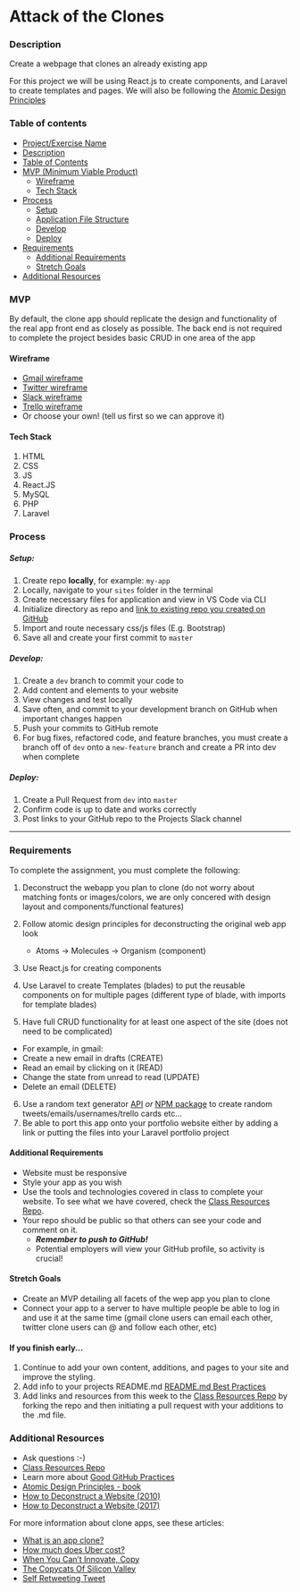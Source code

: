 # Attack of the Clones

### Description

Create a webpage that clones an already existing app

For this project we will be using React.js to create components, and Laravel to create templates and pages. We will also be following the [Atomic Design Principles](https://patternlab.io)

### Table of contents

<!--ts-->

- [Project/Exercise Name](#Attack-of-the-Clones)
- [Description](#Description)
- [Table of Contents](#table-of-contents)
- [MVP (Minimum Viable Product)](#MVP)
  - [Wireframe](#Wireframe)
  - [Tech Stack](#Tech-Stack)
- [Process](#process)
  - [Setup](#Setup)
  - [Application File Structure](#Application-File-Structure)
  - [Develop](#Develop)
  - [Deploy](#Deploy)
- [Requirements](#Requirements)
  - [Additional Requirements](#Additional-Requirements)
  - [Stretch Goals](#Stretch-Goals)
- [Additional Resources](#Additional-Resources)
  <!--te-->

### MVP

By default, the clone app should replicate the design and functionality of the real app front end as closely as possible. The back end is not required to complete the project besides basic CRUD in one area of the app

#### Wireframe

- [Gmail wireframe](https://mail.google.com/mail/u/0/)
- [Twitter wireframe](https://twitter.com/awesome_inc)
- [Slack wireframe](https://app.slack.com/client/TKV4DCHDH/CL8LDQGTY)
- [Trello wireframe](https://trello.com/b/0Bn39pyt/bootcamp-f19)
- Or choose your own! (tell us first so we can approve it)

#### Tech Stack

1. HTML
2. CSS
3. JS
4. React.JS
5. MySQL
6. PHP
7. Laravel

### Process

##### Setup:

1. Create repo **locally**, for example: `my-app`
2. Locally, navigate to your `sites` folder in the terminal
3. Create necessary files for application and view in VS Code via CLI
4. Initialize directory as repo and [link to existing repo you created on GitHub](https://help.github.com/en/articles/adding-an-existing-project-to-github-using-the-command-line)
5. Import and route necessary css/js files (E.g. Bootstrap)
6. Save all and create your first commit to `master`

##### Develop:

1. Create a `dev` branch to commit your code to
2. Add content and elements to your website
3. View changes and test locally
4. Save often, and commit to your development branch on GitHub when important changes happen
5. Push your commits to GitHub remote
6. For bug fixes, refactored code, and feature branches, you must create a branch off of `dev` onto a `new-feature` branch and create a PR into dev when complete

##### Deploy:

1. Create a Pull Request from `dev` into `master`
2. Confirm code is up to date and works correctly
3. Post links to your GitHub repo to the Projects Slack channel

---

### Requirements

To complete the assignment, you must complete the following:

1. Deconstruct the webapp you plan to clone (do not worry about matching fonts or images/colors, we are only concered with design layout and components/functional features)
2. Follow atomic design principles for deconstructing the original web app look

   - Atoms -> Molecules -> Organism (component)

3. Use React.js for creating components
4. Use Laravel to create Templates (blades) to put the reusable components on for multiple pages (different type of blade, with imports for template blades)
5. Have full CRUD functionality for at least one aspect of the site (does not need to be complicated)

- For example, in gmail:
- Create a new email in drafts (CREATE)
- Read an email by clicking on it (READ)
- Change the state from unread to read (UPDATE)
- Delete an email (DELETE)

6. Use a random text generator [API](http://www.randomtext.me/) _or_ [NPM package](https://www.npmjs.com/package/casual) to create random tweets/emails/usernames/trello cards etc...
7. Be able to port this app onto your portfolio website either by adding a link or putting the files into your Laravel portfolio project

#### Additional Requirements

- Website must be responsive
- Style your app as you wish
- Use the tools and technologies covered in class to complete your website. To see what we have covered, check the [Class Resources Repo](https://github.com/bootcamp-students/Resources).
- Your repo should be public so that others can see your code and comment on it.
  - _**Remember to push to GitHub!**_
  - Potential employers will view your GitHub profile, so activity is crucial!

#### Stretch Goals

- Create an MVP detailing all facets of the wep app you plan to clone
- Connect your app to a server to have multiple people be able to log in and use it at the same time (gmail clone users can email each other, twitter clone users can @ and follow each other, etc)

#### If you finish early...

1. Continue to add your own content, additions, and pages to your site and improve the styling.
2. Add info to your projects README.md [README.md Best Practices](https://gist.github.com/PurpleBooth/109311bb0361f32d87a2)
3. Add links and resources from this week to the [Class Resources Repo](https://github.com/bootcamp-students/Resources) by forking the repo and then initiating a pull request with your additions to the .md file.

### Additional Resources

- Ask questions :-)
- [Class Resources Repo](https://github.com/bootcamp-students/Resources)
- Learn more about [Good GitHub Practices](https://guides.github.com)
- [Atomic Design Principles - book](http://atomicdesign.bradfrost.com/)
- [How to Deconstruct a Website (2010)](https://www.smashingmagazine.com/2010/05/case-study-deconstructing-popular-websites-opinion-column/)
- [How to Deconstruct a Website (2017)](https://github.com/dsinecos/notes/wiki/How-to-deconstruct-a-website's-front-end-for-learning%3F)

For more information about clone apps, see these articles:

- [What is an app clone?](https://www.quora.com/What-is-an-app-Clone)
- [How much does Uber cost?](https://thinkmobiles.com/blog/how-much-cost-make-app-like-uber/)
- [When You Can’t Innovate, Copy](https://hbr.org/2012/05/when-you-cant-innovate-copy)
- [The Copycats Of Silicon Valley](https://www.inc.com/yazin-akkawi/why-are-silicon-valley-companies-copying-each-other.html)
- [Self Retweeting Tweet](https://www.youtube.com/watch?v=zv0kZKC6GAM)
